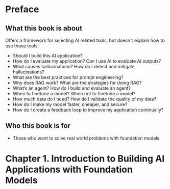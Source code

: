 # Preface 

## What this book is about 

Offers a framework for selecting AI related tools, but doesn't explain how to use those tools.  

- Should I build this AI application? 
- How do I evaluate my application? Can I use AI to evaluate AI outputs? 
- What causes hallucinations? How do I detect and mitigate hallucinations? 
- What are the best practices for prompt engineering? 
- Why does RAG work? What are the strategies for doing RAG? 
- What’s an agent? How do I build and evaluate an agent? 
- When to finetune a model? When not to finetune a model? 
- How much data do I need? How do I validate the quality of my data? 
- How do I make my model faster, cheaper, and secure? 
- How do I create a feedback loop to improve my application continually?

## Who this book is for 

- Those who want to solve real world problems with foundation models

# Chapter 1. Introduction to Building AI Applications with Foundation Models 
